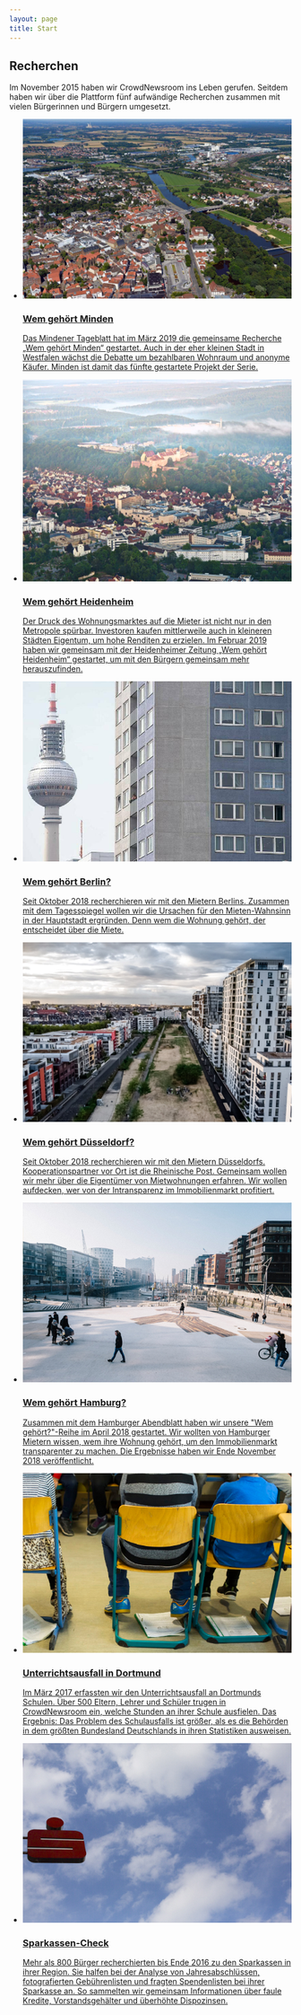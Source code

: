 ```yaml
---
layout: page
title: Start
---
```

<h2 class="centered">Recherchen </h2>
<p class='description'>Im November 2015 haben wir CrowdNewsroom ins Leben gerufen. Seitdem haben wir über die Plattform fünf aufwändige Recherchen zusammen mit vielen Bürgerinnen und Bürgern umgesetzt.
</p>
<ul class="projects">
               <li>
        <a href="https://www.wem-gehoert-minden.de/">
            <div class="status published">
                <img src="/assets/images/wgmin.jpg" alt=""/>
            </div>
            <h3>Wem gehört Minden</h3>
            <p>Das Mindener Tageblatt hat im März 2019 die gemeinsame Recherche „Wem gehört Minden“ gestartet. Auch in der eher kleinen Stadt in Westfalen wächst die Debatte um bezahlbaren Wohnraum und anonyme Käufer. Minden ist damit das fünfte gestartete Projekt der Serie.</p>
        </a>
    </li>
          <li>
        <a href="https://www.swp.de/suedwesten/staedte/heidenheim/wem-gehoert-heidenheim_-jetzt-mitmachen-30018700.html">
            <div class="status published">
                <img src="/assets/images/wghei.jpeg" alt="© Dennis Straub"/>
            </div>
            <h3>Wem gehört Heidenheim</h3>
            <p>Der Druck des Wohnungsmarktes auf die Mieter ist nicht nur in den Metropole spürbar. Investoren kaufen mittlerweile auch in kleineren Städten Eigentum, um hohe Renditen zu erzielen. Im Februar 2019 haben wir gemeinsam mit der Heidenheimer Zeitung „Wem gehört Heidenheim“ gestartet, um mit den Bürgern gemeinsam mehr herauszufinden.</p>
        </a>
    </li>
     <li>
        <a href="https://interaktiv.tagesspiegel.de/wem-gehoert-berlin/">
            <div class="status published">
                <img src="/assets/images/wgber.jpg" alt=""/>
            </div>
            <h3>Wem gehört Berlin?</h3>
            <p>Seit Oktober 2018 recherchieren wir mit den Mietern Berlins. Zusammen mit dem Tagesspiegel wollen wir die Ursachen für den Mieten-Wahnsinn in der Hauptstadt ergründen. Denn wem die Wohnung gehört, der entscheidet über die Miete.</p>
        </a>
    </li>
          <li>
        <a href="https://interaktiv.rp-online.de/ig/wem-gehoert-duesseldorf/">
            <div class="status published">
                <img src="/assets/images/wgd.jpg" alt=""/>
            </div>
            <h3>Wem gehört Düsseldorf?</h3>
            <p>Seit Oktober 2018 recherchieren wir mit den Mietern Düsseldorfs. Kooperationspartner vor Ort ist die Rheinische Post. Gemeinsam wollen wir mehr über die Eigentümer von Mietwohnungen erfahren. Wir wollen aufdecken, wer von der Intransparenz im Immobilienmarkt profitiert.</p>
        </a>
    </li>
    <li>
        <a href="https://wem-gehoert-hamburg.de/">
            <div class="status archived">
                <img src="/assets/images/wghh.jpg" alt=""/>
            </div>
            <h3>Wem gehört Hamburg?</h3>
            <p>Zusammen mit dem Hamburger Abendblatt haben wir unsere "Wem gehört?"-Reihe im April 2018 gestartet. Wir wollten von Hamburger Mietern wissen, wem ihre Wohnung gehört, um den Immobilienmarkt transparenter zu machen. Die Ergebnisse haben wir Ende November 2018 veröffentlicht.</p>
        </a>
    </li>
    <li>
        <a href="https://correctiv.org/top-stories/2017/04/11/unterrichtsausfall-der-check-in-dortmund-fallen-doppelt-so-viele-stunden-aus-wie-das-land-behauptet/">
            <div class="status archived">
                <img src="/assets/images/unterrichtsausfall.jpg" alt=""/>
            </div>
            <h3>Unterrichtsausfall in Dortmund</h3>
            <p>Im März 2017 erfassten wir den Unterrichtsausfall an Dortmunds Schulen. Über 500 Eltern, Lehrer und Schüler trugen in CrowdNewsroom ein, welche Stunden an ihrer Schule ausfielen. Das Ergebnis: Das Problem des Schulausfalls ist größer, als es die Behörden in dem größten Bundesland Deutschlands in ihren Statistiken ausweisen.</p>
</a>
    </li>
    <li>
        <a href="https://correctiv.org/recherchen/sparkassen/">
            <div class="status archived">
                <img src="/assets/images/sparkasse.jpg" alt=""/>
            </div>
            <h3>Sparkassen-Check</h3>
            <p>Mehr als 800 Bürger recherchierten bis Ende 2016 zu den Sparkassen in ihrer Region. Sie halfen bei der Analyse von Jahresabschlüssen, fotografierten Gebührenlisten und fragten Spendenlisten bei ihrer Sparkasse an. So sammelten wir gemeinsam Informationen über faule Kredite, Vorstandsgehälter und überhöhte Dispozinsen.</p>
        </a>
    </li>
</ul>
